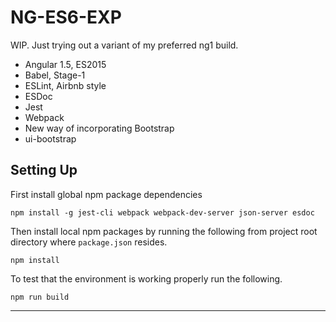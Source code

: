 # NG-ES6-EXP

WIP. Just trying out a variant of my preferred ng1 build.

* Angular 1.5, ES2015
* Babel, Stage-1
* ESLint, Airbnb style
* ESDoc
* Jest
* Webpack
* New way of incorporating Bootstrap
* ui-bootstrap

## Setting Up

First install global npm package dependencies

```cli
npm install -g jest-cli webpack webpack-dev-server json-server esdoc
```

Then install local npm packages by running the following from project root
directory where `package.json` resides.

```cli
npm install
```

To test that the environment is working properly run the following.

```cli
npm run build
```

***
